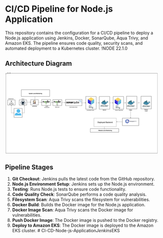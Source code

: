 # CI/CD Pipeline for Node.js Application

This repository contains the configuration for a CI/CD pipeline to deploy a Node.js application using Jenkins, Docker, SonarQube, Aqua Trivy, and Amazon EKS. The pipeline ensures code quality, security scans, and automated deployment to a Kubernetes cluster.
!NODE 22.1.0



## Architecture Diagram

![CI/CD Pipeline Architecture](/architecture.png)

## Pipeline Stages

1. **Git Checkout**: Jenkins pulls the latest code from the GitHub repository.
2. **Node.js Environment Setup**: Jenkins sets up the Node.js environment.
3. **Testing**: Runs Node.js tests to ensure code functionality.
4. **Code Quality Check**: SonarQube performs a code quality analysis.
5. **Filesystem Scan**: Aqua Trivy scans the filesystem for vulnerabilities.
6. **Docker Build**: Builds the Docker image for the Node.js application.
7. **Docker Image Scan**: Aqua Trivy scans the Docker image for vulnerabilities.
8. **Push Docker Image**: The Docker image is pushed to the Docker registry.
9. **Deploy to Amazon EKS**: The Docker image is deployed to the Amazon EKS cluster.
#   C l - C D - N o d e - j s - A p p l i c a t i o n _ J e n k i n s _ E K S 
 
 
